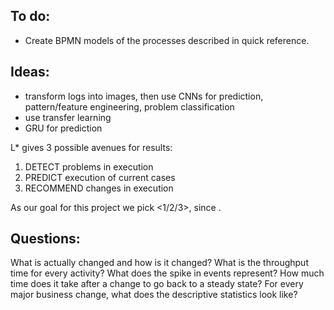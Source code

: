 ## To do:
- Create BPMN models of the processes described in quick reference.

## Ideas:
- transform logs into images, then use CNNs for prediction, pattern/feature engineering, problem classification
- use transfer learning
- GRU for prediction

L* gives 3 possible avenues for results:

1. DETECT problems in execution
2. PREDICT execution of current cases
3. RECOMMEND changes in execution

As our goal for this project we pick <1/2/3>, since <argumentation>.

## Questions:
What is actually changed and how is it changed?
What is the throughput time for every activity?
What does the spike in events represent?
How much time does it take after a change to go back to a steady state?
For every major business change, what does the descriptive statistics look like?



